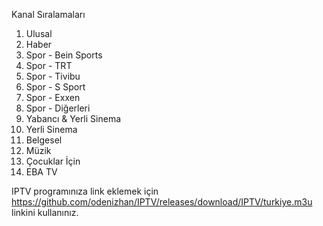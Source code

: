 Kanal Sıralamaları

  1. Ulusal
  2. Haber
  3. Spor - Bein Sports
  4. Spor - TRT
  5. Spor - Tivibu
  6. Spor - S Sport
  7. Spor - Exxen
  8. Spor - Diğerleri
  9. Yabancı & Yerli Sinema
  10. Yerli Sinema
  11. Belgesel
  12. Müzik
  13. Çocuklar İçin
  14. EBA TV


IPTV programınıza link eklemek için https://github.com/odenizhan/IPTV/releases/download/IPTV/turkiye.m3u linkini kullanınız.
